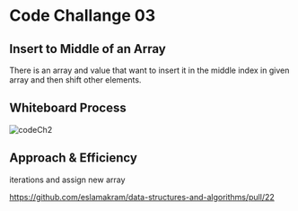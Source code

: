 # Code Challange 03

## Insert to Middle of an Array

There is an array and value that want to insert it in the middle index in given array and then shift other elements.

## Whiteboard Process

![codeCh2](codeChallange2.drawio.png)

## Approach & Efficiency

iterations and assign new array

<https://github.com/eslamakram/data-structures-and-algorithms/pull/22>
